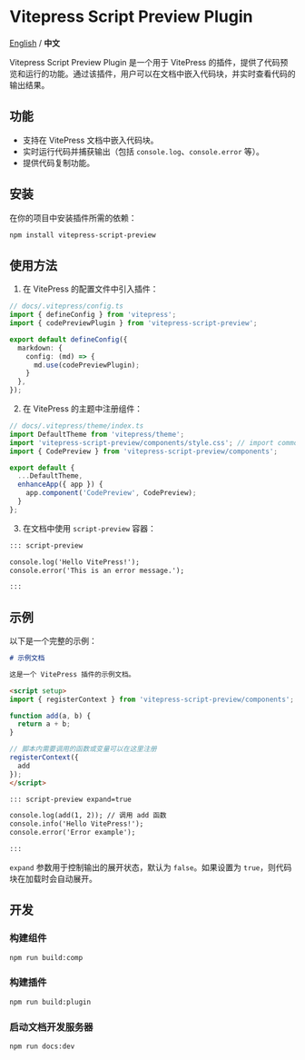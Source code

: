# Vitepress Script Preview Plugin

[English](README.md) / **中文**

Vitepress Script Preview Plugin 是一个用于 VitePress 的插件，提供了代码预览和运行的功能。通过该插件，用户可以在文档中嵌入代码块，并实时查看代码的输出结果。

## 功能

- 支持在 VitePress 文档中嵌入代码块。
- 实时运行代码并捕获输出（包括 `console.log`、`console.error` 等）。
- 提供代码复制功能。

## 安装

在你的项目中安装插件所需的依赖：

```bash
npm install vitepress-script-preview
```

## 使用方法

1. 在 VitePress 的配置文件中引入插件：

```ts
// docs/.vitepress/config.ts
import { defineConfig } from 'vitepress';
import { codePreviewPlugin } from 'vitepress-script-preview';

export default defineConfig({
  markdown: {
    config: (md) => {
      md.use(codePreviewPlugin);
    }
  },
});
```

2. 在 VitePress 的主题中注册组件：

```ts
// docs/.vitepress/theme/index.ts
import DefaultTheme from 'vitepress/theme';
import 'vitepress-script-preview/components/style.css'; // import commonents styles
import { CodePreview } from 'vitepress-script-preview/components';

export default {
  ...DefaultTheme,
  enhanceApp({ app }) {
    app.component('CodePreview', CodePreview);
  }
};
```

3. 在文档中使用 `script-preview` 容器：

```markdown
::: script-preview

console.log('Hello VitePress!');
console.error('This is an error message.');

:::
```

## 示例

以下是一个完整的示例：

```markdown
# 示例文档

这是一个 VitePress 插件的示例文档。

<script setup>
import { registerContext } from 'vitepress-script-preview/components';

function add(a, b) {
  return a + b;
}

// 脚本内需要调用的函数或变量可以在这里注册
registerContext({
  add
});
</script>

::: script-preview expand=true

console.log(add(1, 2)); // 调用 add 函数
console.info('Hello VitePress!');
console.error('Error example');

:::
```

`expand` 参数用于控制输出的展开状态，默认为 `false`。如果设置为 `true`，则代码块在加载时会自动展开。

## 开发

### 构建组件

```bash
npm run build:comp
```

### 构建插件

```bash
npm run build:plugin
```

### 启动文档开发服务器

```bash
npm run docs:dev
```

